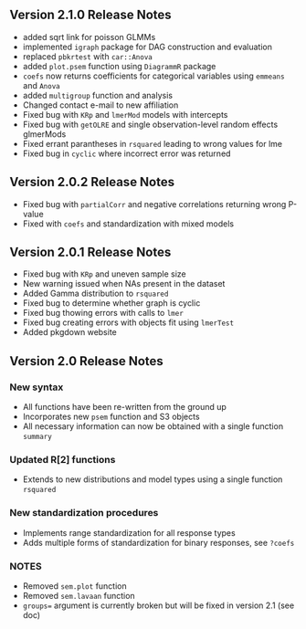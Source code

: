 ## Version 2.1.0 Release Notes
- added sqrt link for poisson GLMMs
- implemented `igraph` package for DAG construction and evaluation
- replaced `pbkrtest` with `car::Anova`
- added `plot.psem` function using `DiagrammR` package
- `coefs` now returns coefficients for categorical variables using `emmeans` and `Anova`
- added `multigroup` function and analysis
- Changed contact e-mail to new affiliation
- Fixed bug with `KRp` and `lmerMod` models with intercepts
- Fixed bug with `getOLRE` and single observation-level random effects glmerMods
- Fixed errant parantheses in `rsquared` leading to wrong values for lme
- Fixed bug in `cyclic` where incorrect error was returned

## Version 2.0.2 Release Notes
- Fixed bug with `partialCorr` and negative correlations returning wrong P-value 
- Fixed with `coefs` and standardization with mixed models

## Version 2.0.1 Release Notes
- Fixed bug with `KRp` and uneven sample size
- New warning issued when NAs present in the dataset
- Added Gamma distribution to `rsquared`
- Fixed bug to determine whether graph is cyclic
- Fixed bug thowing errors with calls to `lmer`
- Fixed bug creating errors with objects fit using `lmerTest`
- Added pkgdown website

## Version 2.0 Release Notes

### New syntax
- All functions have been re-written from the ground up
- Incorporates new `psem` function and S3 objects
- All necessary information can now be obtained with a single function `summary`

### Updated R[2] functions
- Extends to new distributions and model types using a single function `rsquared`

### New standardization procedures
- Implements range standardization for all response types
- Adds multiple forms of standardization for binary responses, see `?coefs`

### NOTES
- Removed `sem.plot` function
- Removed `sem.lavaan` function
- `groups=` argument is currently broken but will be fixed in version 2.1 (see doc)
